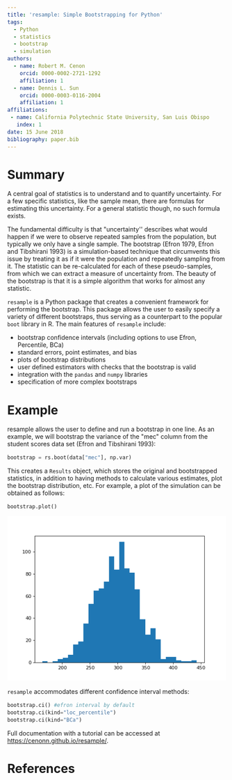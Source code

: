 ```yaml
---
title: 'resample: Simple Bootstrapping for Python'
tags:
  - Python
  - statistics
  - bootstrap
  - simulation
authors:
  - name: Robert M. Cenon
    orcid: 0000-0002-2721-1292
    affiliation: 1
  - name: Dennis L. Sun
    orcid: 0000-0003-0116-2004
    affiliation: 1
affiliations:
 - name: California Polytechnic State University, San Luis Obispo
   index: 1
date: 15 June 2018
bibliography: paper.bib
---
```


# Summary

A central goal of statistics is to understand and to quantify uncertainty. For a few specific statistics, like the sample mean, there are formulas for estimating this uncertainty. For a general statistic though, no such formula exists.

The fundamental difficulty is that "uncertainty'' describes what would happen if we were to observe repeated samples from the population, but typically we only have a single sample. The bootstrap (Efron 1979, Efron and Tibshirani 1993) is a simulation-based technique that circumvents this issue  by treating it as if it were the population and repeatedly sampling from it. The statistic can be re-calculated for each of these pseudo-samples, from which we can extract a measure of uncertainty from.  The beauty of the bootstrap is that it is a simple algorithm that works for almost any statistic.

``resample`` is a Python package that creates a convenient framework for performing the bootstrap. This package allows the user to easily specify a variety of different bootstraps, thus serving as a counterpart to the popular ``boot`` library in R.  The main features of ``resample`` include:

- bootstrap confidence intervals (including options to use Efron, Percentile, BCa)
- standard errors, point estimates, and bias
- plots of bootstrap distributions
- user defined estimators with checks that the bootstrap is valid
- integration with the ``pandas`` and ``numpy`` libraries
- specification of more complex bootstraps

# Example

resample allows the user to define and run a bootstrap in one line. As an example, we will bootstrap the variance of the "mec" column from the student scores data set (Efron and Tibshirani 1993):

```python
bootstrap = rs.boot(data["mec"], np.var)
```

This creates a ``Results`` object, which stores the original and bootstrapped statistics, in addition to having methods to calculate various estimates, plot the bootstrap distribution, etc. For example, a plot of the simulation can be obtained as follows:

```python
bootstrap.plot()
```
![Example of basic plots](mec_var.png)

``resample`` accommodates different confidence interval methods:

```python
bootstrap.ci() #efron interval by default
bootstrap.ci(kind="loc_percentile")
bootstrap.ci(kind="BCa")
```

Full documentation with a tutorial can be accessed at <https://cenonn.github.io/resample/>.

# References
